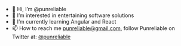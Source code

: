 - 👋 Hi, I’m @punreliable
- 👀 I’m interested in entertaining software solutions
- 🌱 I’m currently learning Angular and React
- 📫 How to reach me [punreliable@gmail.com](mailto:punreliable@gmail.com), follow Punreliable on Twitter at: [@punreliable](https://twitter.com/punreliable)

<!---
punreliable/punreliable is a ✨ special ✨ repository because its `README.md` (this file) appears on your GitHub profile.
You can click the Preview link to take a look at your changes.
--->
